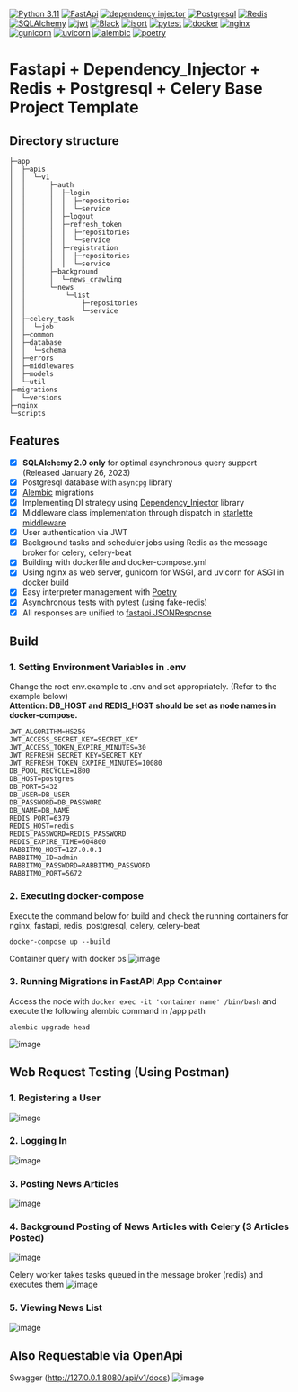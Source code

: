 [![Python 3.11](https://img.shields.io/badge/python-3.11-3776AB)](https://docs.python.org/3/whatsnew/3.11.html)
[![FastApi](https://img.shields.io/badge/framework-fastapi-009688)](https://fastapi.tiangolo.com/)
[![dependency injector](https://img.shields.io/badge/DependencyInjector-blue)](https://python-dependency-injector.ets-labs.org/)
[![Postgresql](https://img.shields.io/badge/Postgresql-15-4169E1)](https://www.postgresql.org/)
[![Redis](https://img.shields.io/badge/redis-DC382D)](https://redis.io/)
[![SQLAlchemy](https://img.shields.io/badge/SQLAlchemy-D71F00)](https://www.sqlalchemy.org/)
[![jwt](https://img.shields.io/badge/authentication-jwt-black)](https://jwt.io/)
[![Black](https://img.shields.io/badge/code%20style-black-lightgrey)](https://github.com/psf/black)
[![isort](https://img.shields.io/badge/code%20style-isort-lightgrey)](https://pycqa.github.io/isort/)
[![pytest](https://img.shields.io/badge/pytest-passing-0A9EDC)]([https://github.com/psf/pytest](https://docs.pytest.org/en/8.0.x/))
[![docker](https://img.shields.io/badge/docker-2496ED)](https://www.docker.com/)
[![nginx](https://img.shields.io/badge/web-nginx-009639)](https://www.nginx.com/)
[![gunicorn](https://img.shields.io/badge/WSGI-gunicorn-499848)](https://gunicorn.org/)
[![uvicorn](https://img.shields.io/badge/ASGI-uvicorn-40AEF0)](https://www.uvicorn.org/)
[![alembic](https://img.shields.io/badge/migration-alembic-83B81A)](https://alembic.sqlalchemy.org/en/latest/)
[![poetry](https://img.shields.io/badge/interpreter-poetry-60A5FA)](https://python-poetry.org/)

# Fastapi + Dependency_Injector + Redis + Postgresql + Celery Base Project Template

<!--
- [Fastapi + Redis + Postgresql + Dependency_Injector Base Project Template](#fastapi-redis-postgresql-dependency-injector-base-project-template)
  - [Features](#features)
  - [Build](#build)
    - [1. Setting Environment Variables in .env](#1-setting-environment-variables-in-env)
    - [2. Executing docker-compose](#2-executing-docker-compose)
    - [3. Running Migrations in FastAPI App Container](#3-running-migrations-in-fastapi-app-container)
  - [Web Request Testing (Using Postman)](#web-request-testing-using-postman)
    - [1. Registering a User](#1-registering-a-user)
    - [2. Logging In](#2-logging-in)
    - [3. Posting News Articles](#3-posting-news-articles)
    - [4. Background Posting of News Articles with Celery (3 Articles Posted)](#4-background-posting-of-news-articles-with-celery-3-articles-posted)
    - [5. Viewing News List](#5-viewing-news-list)
  - [Also Requestable via OpenApi](#also-requestable-via-openapi)
  -->

## Directory structure
```
├─app
│  ├─apis
│  │  └─v1
│  │      ├─auth
│  │      │  ├─login
│  │      │  │  ├─repositories
│  │      │  │  └─service
│  │      │  ├─logout
│  │      │  ├─refresh_token
│  │      │  │  ├─repositories
│  │      │  │  └─service
│  │      │  ├─registration
│  │      │  │  ├─repositories
│  │      │  │  └─service
│  │      ├─background
│  │      │  └─news_crawling
│  │      └─news
│  │          └─list
│  │              ├─repositories
│  │              └─service
│  ├─celery_task
│  │  └─job
│  ├─common
│  ├─database
│  │  └─schema
│  ├─errors
│  ├─middlewares
│  ├─models
│  └─util
├─migrations
│  └─versions
├─nginx
└─scripts
```


## Features

- [x] **SQLAlchemy 2.0 only** for optimal asynchronous query support (Released January 26, 2023)
- [x] Postgresql database with `asyncpg` library
- [x] [Alembic](https://alembic.sqlalchemy.org/en/latest/) migrations
- [x] Implementing DI strategy using [Dependency_Injector](https://python-dependency-injector.ets-labs.org/) library
- [x] Middleware class implementation through dispatch in [starlette middleware](https://www.starlette.io/middleware/#basehttpmiddleware)
- [x] User authentication via JWT
- [x] Background tasks and scheduler jobs using Redis as the message broker for celery, celery-beat
- [x] Building with dockerfile and docker-compose.yml
- [x] Using nginx as web server, gunicorn for WSGI, and uvicorn for ASGI in docker build
- [x] Easy interpreter management with [Poetry](https://python-poetry.org/docs/)
- [x] Asynchronous tests with pytest (using fake-redis)
- [x] All responses are unified to [fastapi JSONResponse](https://fastapi.tiangolo.com/advanced/response-directly/#using-the-jsonable_encoder-in-a-response)

## Build

### 1. Setting Environment Variables in .env
Change the root env.example to .env and set appropriately. (Refer to the example below) </br>
<b>Attention: DB_HOST and REDIS_HOST should be set as node names in docker-compose.</b>
```
JWT_ALGORITHM=HS256
JWT_ACCESS_SECRET_KEY=SECRET_KEY
JWT_ACCESS_TOKEN_EXPIRE_MINUTES=30
JWT_REFRESH_SECRET_KEY=SECRET_KEY
JWT_REFRESH_TOKEN_EXPIRE_MINUTES=10080
DB_POOL_RECYCLE=1800
DB_HOST=postgres
DB_PORT=5432
DB_USER=DB_USER
DB_PASSWORD=DB_PASSWORD
DB_NAME=DB_NAME
REDIS_PORT=6379
REDIS_HOST=redis
REDIS_PASSWORD=REDIS_PASSWORD
REDIS_EXPIRE_TIME=604800
RABBITMQ_HOST=127.0.0.1
RABBITMQ_ID=admin
RABBITMQ_PASSWORD=RABBITMQ_PASSWORD
RABBITMQ_PORT=5672
```

### 2. Executing docker-compose
Execute the command below for build and check the running containers for nginx, fastapi, redis, postgresql, celery, celery-beat
```
docker-compose up --build
```
Container query with docker ps
![image](https://github.com/CHOJUNGHO96/Fastapi-dependency_injector-Redis-Postgresql-docker-ProjectTemplate/assets/61762674/45c9acc4-9e7b-45d2-be39-a0c08087ec61)



### 3. Running Migrations in FastAPI App Container
Access the node with `docker exec -it 'container name' /bin/bash` and execute the following alembic command in /app path
```
alembic upgrade head 
```
![image](https://github.com/CHOJUNGHO96/Fastapi-dependency_injector-Redis-Postgresql-docker-ProjectTemplate/assets/61762674/493c26e8-350f-4d31-8f58-7b003d15fea9)


## Web Request Testing (Using Postman)

### 1. Registering a User
![image](https://github.com/CHOJUNGHO96/Fastapi-dependency_injector-Redis-Postgresql-docker-ProjectTemplate/assets/61762674/3776dc5f-6cdb-4348-9ca4-6582ea7ebf1f)


### 2. Logging In
![image](https://github.com/CHOJUNGHO96/Fastapi-dependency_injector-Redis-Postgresql-docker-ProjectTemplate/assets/61762674/73a60b73-e311-4517-95b0-4d1ab99e82c8)


### 3. Posting News Articles
![image](https://github.com/CHOJUNGHO96/Fastapi-dependency_injector-Redis-Postgresql-docker-ProjectTemplate/assets/61762674/01adfc4f-069f-49bc-b6ac-285266990a6e)


### 4. Background Posting of News Articles with Celery (3 Articles Posted)
![image](https://github.com/CHOJUNGHO96/Fastapi-dependency_injector-Redis-Postgresql-docker-ProjectTemplate/assets/61762674/6e463ffd-6703-47d5-856e-16ab9aa1b0ec)

Celery worker takes tasks queued in the message broker (redis) and executes them
![image](https://github.com/CHOJUNGHO96/Fastapi-dependency_injector-Redis-Postgresql-docker-ProjectTemplate/assets/61762674/1b53b4e2-9584-4d96-939e-77c9a96f0f6e)


### 5. Viewing News List
![image](https://github.com/CHOJUNGHO96/Fastapi-dependency_injector-Redis-Postgresql-docker-ProjectTemplate/assets/61762674/91d9d97f-b41c-4bb4-a362-1e49752db38d)


## Also Requestable via OpenApi
Swagger (http://127.0.0.1:8080/api/v1/docs)
![image](https://github.com/CHOJUNGHO96/Fastapi-dependency_injector-Redis-Postgresql-docker-ProjectTemplate/assets/61762674/becd03e6-dc4c-400b-ba44-89e349af6b11)





